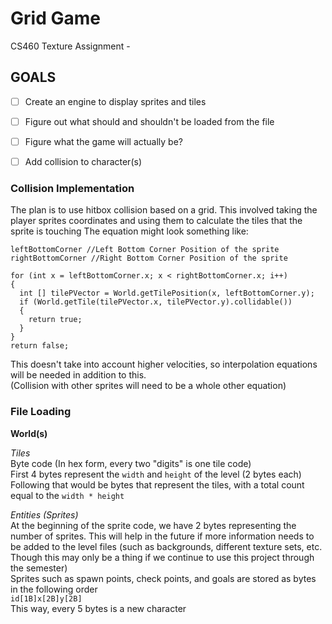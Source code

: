 # Grid Game
CS460 Texture Assignment - 

## GOALS
 - [ ] Create an engine to display sprites and tiles
 - [ ] Figure out what should and shouldn't be loaded from the file
 - [ ] Figure what the game will actually be?
 - [ ] Add collision to character(s)
 

### Collision Implementation
The plan is to use hitbox collision based on a grid.
This involved taking the player sprites coordinates and using them to calculate the tiles that the sprite is touching
The equation might look something like:
```
leftBottomCorner //Left Bottom Corner Position of the sprite
rightBottomCorner //Right Bottom Corner Position of the sprite

for (int x = leftBottomCorner.x; x < rightBottomCorner.x; i++)
{
  int [] tilePVector = World.getTilePosition(x, leftBottomCorner.y);
  if (World.getTile(tilePVector.x, tilePVector.y).collidable())
  {
    return true;
  }
}
return false;
```
This doesn't take into account higher velocities, so interpolation equations will be needed in addition to this.  
(Collision with other sprites will need to be a whole other equation)

### File Loading
**World(s)**  
  
*Tiles*  
Byte code (In hex form, every two "digits" is one tile code)  
First 4 bytes represent the `width` and `height` of the level (2 bytes each)  
Following that would be bytes that represent the tiles, with a total count equal to the `width * height`  
  
*Entities (Sprites)*  
At the beginning of the sprite code, we have 2 bytes representing the number of sprites. This will help in the future if more information needs to be added to the level files (such as backgrounds, different texture sets, etc. Though this may only be a thing if we continue to use this project through the semester)  
Sprites such as spawn points, check points, and goals are stored as bytes in the following order  
`id[1B]x[2B]y[2B]`  
This way, every 5 bytes is a new character